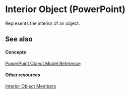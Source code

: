 
# Interior Object (PowerPoint)

Represents the interior of an object.


## See also


#### Concepts


[PowerPoint Object Model Reference](00acd64a-5896-0459-39af-98df2849849e.md)
#### Other resources


[Interior Object Members](183c9301-7e67-6066-36bd-91087ba293aa.md)
